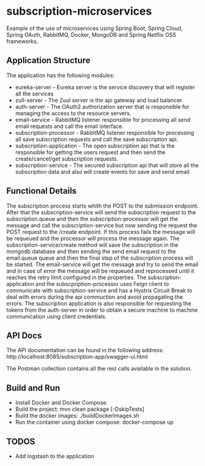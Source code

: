 # subscription-microservices

Example of the use of microservices using Spring Boot, Spring Cloud, Spring OAuth, RabbitMQ, Docker, MongoDB and Spring Netflix OSS frameworks. 


## Application Structure

The application has the following modules:

* eureka-server - Eureka server is the service discovery that will register all the services 
* zull-server - The Zuul server is the api gateway and load balancer.
* auth-server - The OAuth2 authorization server that is responsible for managing the access to the resource servers.
* email-service - RabbitMQ listener responsible for processing all send email requests and call the email interface.
* subscription-processor - RabbitMQ listener responsible for processing all save subscription requests and call the save subscription api.
* subscription-application - The open subscription api that is the responsible for getting the users request and then send the create/cancel/get subscription requests. 
* subscription-service - The secured subscription api that will store all the subscription data and also will create events for save and send email. 


## Functional Details

The subscription process starts whith the POST to the submission endpoint. After that the subscription-service will send the subscription request to the subscription.queue and then the subscription-processor will get the message and call the subscription-service but now sending the request the POST request to the /create endpoint. If this process fails the message will be requeued and the processor will process the message again. The subscription-service/create method will save the subscription in the mongodb database and then sending the send email request to the email.queue queue and then the final step of the subscription process will be started. The email-service will get the message and try to send the email and in case of error the message will be requeued and reprocessed until it reaches the retry limit configured in the properties. 
The subscription-application and the subscpription-processor uses Feign client to communicate with subscription-service and has a Hystrix Circuit Break to deal with errors during the api commuction and avoid propagating the errors. The subscription application is also responsible for requesting the tokens from the auth-server in order to obtain a secure machine to machine communication using client credentials. 

## API Docs

The API documentation can be found in the following address: http://localhost:8085/subscription-app/swagger-ui.html

The Postman collection contains all the rest calls available in the solution.

## Build and Run

- Install Docker and Docker Compose.
- Build the project: mvn clean package [-DskipTests]
- Build the docker images: ./buildDockerImages.sh
- Run the container using docker compose: docker-compose up


## TODOS

- Add logstash to the application